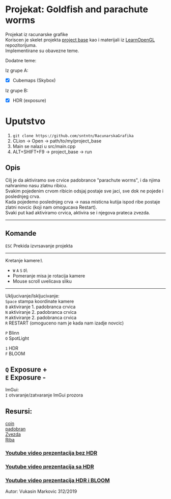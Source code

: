# Projekat: Goldfish and parachute worms
Projekat iz racunarske grafike\
Koriscen je skelet projekta [project base](https://github.com/matf-racunarska-grafika/project_base) kao i materijali iz [LearnOpenGL](https://github.com/matf-racunarska-grafika/LearnOpenGL.git)  repozitorijuma.\
Implementirane su obavezne teme.

Dodatne teme:

Iz grupe A:
- [x] Cubemaps (Skybox)

Iz grupe B:
- [x] HDR (exposure)



# Uputstvo
1. `git clone https://github.com/sntntn/RacunarskaGrafika`
2. CLion -> Open -> path/to/my/project_base
3. Main se nalazi u src/main.cpp
4. ALT+SHIFT+F9 -> project_base -> run


Opis 
---
Cilj je da aktiviramo sve crvice padobrance "parachute worms", i da njima nahranimo nasu zlatnu ribicu.\
Svakim pojedenim crvom ribicin odsjaj postaje sve jaci, sve dok ne pojede i poslednjeg crva.\
Kada pojedemo poslednjeg crva -> nasa misticna kutija ispod ribe postaje zlatni novcic (koji nam omogucava Restart).\
Svaki put kad aktiviramo crvica, aktivira se i njegova prateca zvezda.


---
Komande
---
`ESC` Prekida izvrsavanje projekta

---
Kretanje kamere:\
- `W` `A` `S` `D`\
- Pomeranje misa je rotacija kamere
- Mouse scroll uvelicava sliku 

---

Ukljucivanje/Iskljucivanje:\
`Space` stampa koordinate kamere\
`B` aktiviranje 1. padobranca crvica\
`N` aktiviranje 2. padobranca crvica\
`M` aktiviranje 2. padobranca crvica\
`R` RESTART (omoguceno nam je kada nam izadje novcic)

`P` Blinn\
`O` SpotLight

`1` HDR\
`F` BLOOM

`Q` Exposure +\
`E` Exposure -
---
ImGui:\
`I` otvaranje/zatvaranje ImGui prozora

## Resursi:
[coin](https://rigmodels.com/model.php?view=Coin-3d-model__I89O58TBZ353I4X9ANHTRFF5K&searchkeyword=coin&manualsearch=1)\
[padobran](https://rigmodels.com/model.php?view=Parachute_Worm-3d-model__Q41SJLO72KVS0UJF2D1DM2OXO&searchkeyword=parachute&manualsearch=1)\
[Zvezda](https://rigmodels.com/model.php?view=Star_Fish-3d-model__O5T6WV158SFXN8YLU5HYHWW1Q&searchkeyword=star&manualsearch=1)\
[Riba](https://rigmodels.com/model.php?view=Fish-3d-model__L5GWQCNY48U447XE7EQDWOFVC&searchkeyword=fish&manualsearch=1)


### [Youtube video prezentacija bez HDR](https://www.youtube.com/watch?v=PqqQ0k7qxVU)
### [Youtube video prezentacija sa HDR](https://www.youtube.com/watch?v=22H2bCjXMRk)
### [Youtube video prezentacija HDR i BLOOM](https://www.youtube.com/watch?v=tDqgZCeTs5E)

Autor: Vukasin Markovic 312/2019


